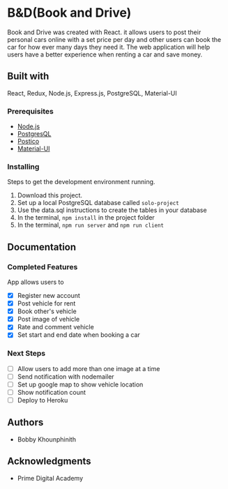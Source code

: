 # B&D(Book and Drive)
Book and Drive was created with React. it allows users to post their personal cars online with a set price per day and other users can book the car for how ever many days they need it.  The web application will help users have a better experience when renting a car and save money.  

## Built with

React, Redux, Node.js, Express.js, PostgreSQL, Material-UI

### Prerequisites

- [Node.js](https://nodejs.org/en/)
- [PostgresQL](https://www.postgresql.org/)
- [Postico](https://eggerapps.at/postico/)
- [Material-UI](https://material-ui.com/)

### Installing

Steps to get the development environment running.

1. Download this project.
2. Set up a local PostgreSQL database called `solo-project`
3. Use the data.sql instructions to create the tables in your database
4. In the terminal, `npm install` in the project folder
5. In the terminal, `npm run server` and `npm run client`

## Documentation

### Completed Features

App allows users to

- [x] Register new account
- [x] Post vehicle for rent
- [x] Book other's vehicle
- [x] Post image of vehicle
- [x] Rate and comment vehicle
- [x] Set start and end date when booking a car

### Next Steps

- [ ] Allow users to add more than one image at a time
- [ ] Send notification with nodemailer
- [ ] Set up google map to show vehicle location
- [ ] Show notification count
- [ ] Deploy to Heroku

## Authors

* Bobby Khounphinith

## Acknowledgments

* Prime Digital Academy
